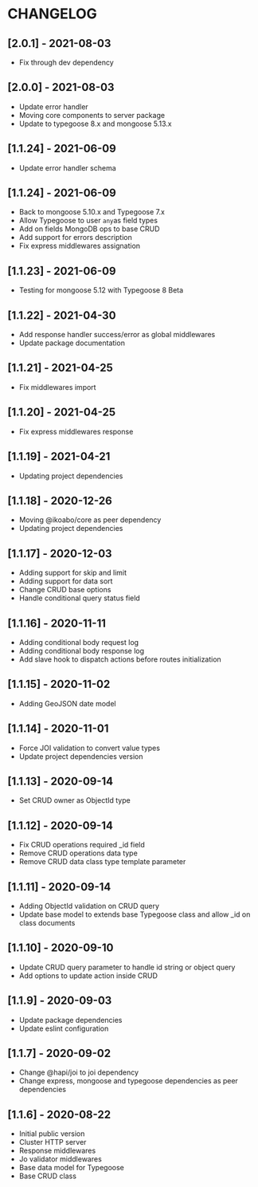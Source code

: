 # CHANGELOG

## [2.0.1] - 2021-08-03
- Fix through dev dependency

## [2.0.0] - 2021-08-03
- Update error handler
- Moving core components to server package
- Update to typegoose 8.x and mongoose 5.13.x

## [1.1.24] - 2021-06-09

- Update error handler schema

## [1.1.24] - 2021-06-09

- Back to mongoose 5.10.x and Typegoose 7.x
- Allow Typegoose to user `any`as field types
- Add on fields MongoDB ops to base CRUD
- Add support for errors description
- Fix express middlewares assignation

## [1.1.23] - 2021-06-09

- Testing for mongoose 5.12 with Typegoose 8 Beta

## [1.1.22] - 2021-04-30

- Add response handler success/error as global middlewares
- Update package documentation

## [1.1.21] - 2021-04-25

- Fix middlewares import

## [1.1.20] - 2021-04-25

- Fix express middlewares response

## [1.1.19] - 2021-04-21

- Updating project dependencies

## [1.1.18] - 2020-12-26

- Moving @ikoabo/core as peer dependency
- Updating project dependencies

## [1.1.17] - 2020-12-03

- Adding support for skip and limit
- Adding support for data sort
- Change CRUD base options
- Handle conditional query status field

## [1.1.16] - 2020-11-11

- Adding conditional body request log
- Adding conditional body response log
- Add slave hook to dispatch actions before routes initialization

## [1.1.15] - 2020-11-02

- Adding GeoJSON date model

## [1.1.14] - 2020-11-01

- Force JOI validation to convert value types
- Update project dependencies version

## [1.1.13] - 2020-09-14

- Set CRUD owner as ObjectId type

## [1.1.12] - 2020-09-14

- Fix CRUD operations required \_id field
- Remove CRUD operations data type
- Remove CRUD data class type template parameter

## [1.1.11] - 2020-09-14

- Adding ObjectId validation on CRUD query
- Update base model to extends base Typegoose class and allow \_id on class documents

## [1.1.10] - 2020-09-10

- Update CRUD query parameter to handle id string or object query
- Add options to update action inside CRUD

## [1.1.9] - 2020-09-03

- Update package dependencies
- Update eslint configuration

## [1.1.7] - 2020-09-02

- Change @hapi/joi to joi dependency
- Change express, mongoose and typegoose dependencies as peer dependencies

## [1.1.6] - 2020-08-22

- Initial public version
- Cluster HTTP server
- Response middlewares
- Jo validator middlewares
- Base data model for Typegoose
- Base CRUD class
